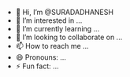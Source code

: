 - 👋 Hi, I’m @SURADADHANESH
- 👀 I’m interested in ...
- 🌱 I’m currently learning ...
- 💞️ I’m looking to collaborate on ...
- 📫 How to reach me ...
- 😄 Pronouns: ...
- ⚡ Fun fact: ...

<!---
SURADADHANESH/SURADADHANESH is a ✨ special ✨ repository because its `README.md` (this file) appears on your GitHub profile.
You can click the Preview link to take a look at your changes.
--->
